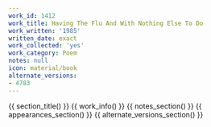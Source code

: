 ```yaml
---
work_id: 1412
work_title: Having The Flu And With Nothing Else To Do
work_written: '1985'
written_date: exact
work_collected: 'yes'
work_category: Poem
notes: null
icon: material/book
alternate_versions:
- 4783
---
```


{{ section_title() }}
{{ work_info() }}
{{ notes_section() }}
{{ appearances_section() }}
{{ alternate_versions_section() }}